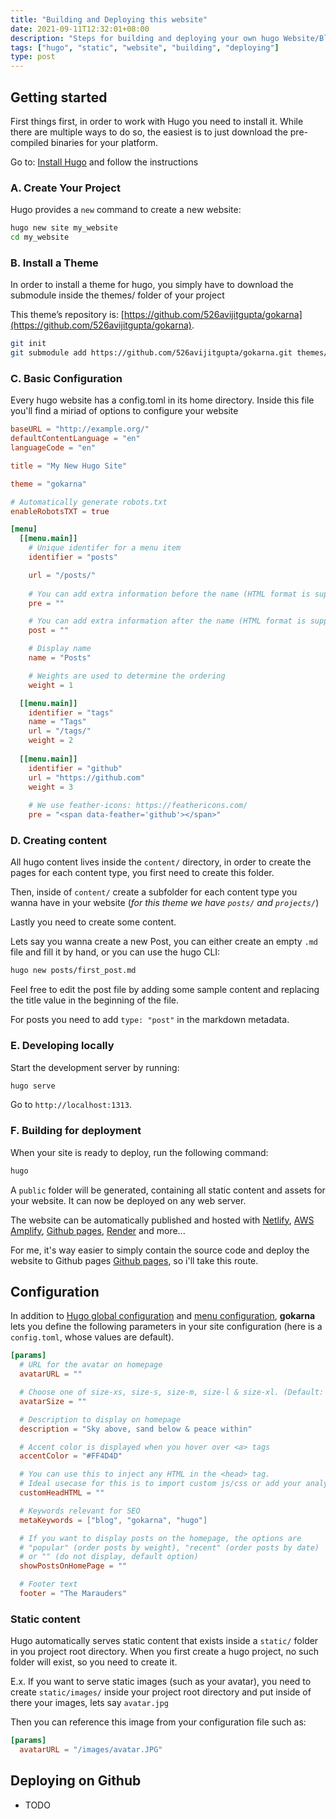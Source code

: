 ```yaml
---
title: "Building and Deploying this website"
date: 2021-09-11T12:32:01+08:00
description: "Steps for building and deploying your own hugo Website/Blog"
tags: ["hugo", "static", "website", "building", "deploying"]
type: post
---
```


## Getting started

First things first, in order to work with Hugo you need to install it.
While there are multiple ways to do so, the easiest is to just download the pre-compiled binaries for your platform.

Go to: [Install Hugo](https://gohugo.io/getting-started/installing/) and follow the instructions

### A. Create Your Project

Hugo provides a `new` command to create a new website:

```bash
hugo new site my_website
cd my_website
```

### B. Install a Theme

In order to install a theme for hugo, you simply have to download the submodule inside the themes/ folder of your project

This theme’s repository is: [https://github.com/526avijitgupta/gokarna](https://github.com/526avijitgupta/gokarna).

```bash
git init
git submodule add https://github.com/526avijitgupta/gokarna.git themes/gokarna
```

### C. Basic Configuration

Every hugo website has a config.toml in its home directory. Inside this file you'll find a miriad of options to configure your website

```toml
baseURL = "http://example.org/"
defaultContentLanguage = "en"
languageCode = "en"

title = "My New Hugo Site"

theme = "gokarna"

# Automatically generate robots.txt
enableRobotsTXT = true

[menu]
  [[menu.main]]
    # Unique identifer for a menu item
    identifier = "posts"

    url = "/posts/"
    
    # You can add extra information before the name (HTML format is supported), such as icons
    pre = ""

    # You can add extra information after the name (HTML format is supported), such as icons
    post = ""

    # Display name
    name = "Posts"

    # Weights are used to determine the ordering
    weight = 1

  [[menu.main]]
    identifier = "tags"
    name = "Tags"
    url = "/tags/"
    weight = 2
    
  [[menu.main]]
    identifier = "github"
    url = "https://github.com"
    weight = 3
    
    # We use feather-icons: https://feathericons.com/
    pre = "<span data-feather='github'></span>"
```

### D. Creating content

All hugo content lives inside the `content/` directory, in order to create the pages for each content type, you first need to create this folder. 

Then, inside of `content/` create a subfolder for each content type you wanna have in your website (_for this theme we have `posts/` and `projects/`_)

Lastly you need to create some content.

Lets say you wanna create a new Post, you can either create an empty `.md` file and fill it by hand, or you can use the hugo CLI:

```bash
hugo new posts/first_post.md
```

Feel free to edit the post file by adding some sample content and replacing the title value in the beginning of the file.

For posts you need to add `type: "post"` in the markdown metadata.


### E. Developing locally

Start the development server by running:

```bash
hugo serve
```

Go to `http://localhost:1313`.

### F. Building for deployment

When your site is ready to deploy, run the following command:

```bash
hugo
```

A `public` folder will be generated, containing all static content and assets for your website. It can now be deployed on any web server.

The website can be automatically published and hosted with [Netlify](https://www.netlify.com/), [AWS Amplify](https://gohugo.io/hosting-and-deployment/hosting-on-aws-amplify/), [Github pages](https://gohugo.io/hosting-and-deployment/hosting-on-github/), [Render](https://gohugo.io/hosting-and-deployment/hosting-on-render/) and more...

For me, it's way easier to simply contain the source code and deploy the website to Github pages [Github pages](https://gohugo.io/hosting-and-deployment/hosting-on-github/), so i'll take this route.

## Configuration
In addition to [Hugo global configuration](https://gohugo.io/overview/configuration/) and [menu configuration](#basic-configuration), **gokarna** lets you define the following parameters in your site configuration (here is a `config.toml`, whose values are default).

```toml
[params]
  # URL for the avatar on homepage
  avatarURL = ""

  # Choose one of size-xs, size-s, size-m, size-l & size-xl. (Default: size-m)
  avatarSize = ""

  # Description to display on homepage
  description = "Sky above, sand below & peace within"

  # Accent color is displayed when you hover over <a> tags
  accentColor = "#FF4D4D"

  # You can use this to inject any HTML in the <head> tag.
  # Ideal usecase for this is to import custom js/css or add your analytics snippet
  customHeadHTML = ""

  # Keywords relevant for SEO
  metaKeywords = ["blog", "gokarna", "hugo"]

  # If you want to display posts on the homepage, the options are
  # "popular" (order posts by weight), "recent" (order posts by date)
  # or "" (do not display, default option)
  showPostsOnHomePage = ""

  # Footer text
  footer = "The Marauders"
```

### Static content

Hugo automatically serves static content that exists inside a `static/` folder in you project root directory. When you first create a hugo project, no such folder will exist, so you need to create it.

E.x. If you want to serve static images (such as your avatar), you need to create `static/images/` inside your project root directory and put inside of there your images, lets say `avatar.jpg`

Then you can reference this image from your configuration file such as:
```toml
[params]
  avatarURL = "/images/avatar.JPG"
```

## Deploying on Github

* TODO
